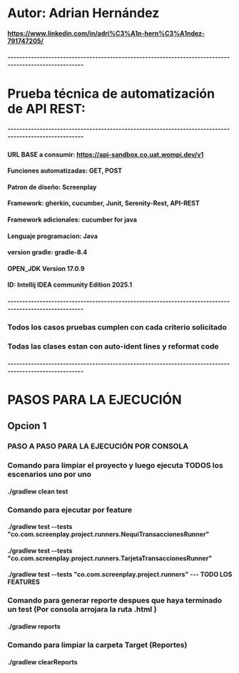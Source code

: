# Autor: Adrian Hernández
#### https://www.linkedin.com/in/adri%C3%A1n-hern%C3%A1ndez-791747205/
##### ------------------------------------------------------------------------------------------------------
# Prueba técnica de automatización de API REST:
##### ------------------------------------------------------------------------------------------------------

#### URL BASE a consumir: https://api-sandbox.co.uat.wompi.dev/v1
#### Funciones automatizadas: GET, POST
#### Patron de diseño: Screenplay
#### Framework: gherkin, cucumber, Junit, Serenity-Rest, API-REST
#### Framework adicionales: cucumber for java
#### Lenguaje programacion: Java
#### version gradle: gradle-8.4
#### OPEN_JDK Version 17.0.9
#### ID: Intellij IDEA community Edition 2025.1
##### ------------------------------------------------------------------------------------------------------

### Todos los casos pruebas cumplen con cada criterio solicitado
### Todas las clases estan con auto-ident lines y reformat code
##### ------------------------------------------------------------------------------------------------------
# PASOS PARA LA EJECUCIÓN

## Opcion 1
### PASO A PASO PARA LA EJECUCIÓN POR CONSOLA

### Comando para limpiar el proyecto y luego ejecuta TODOS los escenarios uno por uno
#### ./gradlew clean test

### Comando para ejecutar por feature
#### ./gradlew test --tests "co.com.screenplay.project.runners.NequiTransaccionesRunner"
#### ./gradlew test --tests "co.com.screenplay.project.runners.TarjetaTransaccionesRunner"
#### ./gradlew test --tests "co.com.screenplay.project.runners" --- TODO LOS FEATURES

### Comando para generar reporte despues que haya terminado un test (Por consola arrojara la ruta .html )
#### ./gradlew reports

### Comando para limpiar la carpeta Target (Reportes)
#### ./gradlew clearReports